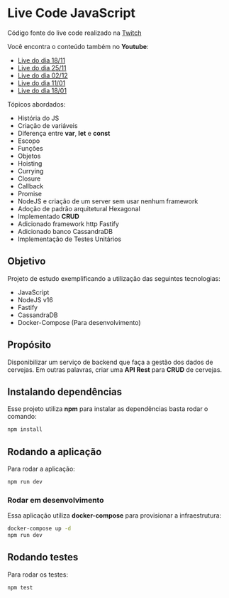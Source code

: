 # Live Code JavaScript

Código fonte do live code realizado na [Twitch](https://www.twitch.tv/rinha_de_devs)

Você encontra o conteúdo também no **Youtube**:

- [Live do dia 18/11](https://www.youtube.com/watch?v=UnMi4sbMd3A)
- [Live do dia 25/11](https://www.youtube.com/watch?v=ra6YJKHnMY8)
- [Live do dia 02/12](https://www.youtube.com/watch?v=gGMDHColjD4)
- [Live do dia 11/01](https://www.youtube.com/watch?v=63ii34yg2Pg)
- [Live do dia 18/01](https://www.youtube.com/watch?v=zBrzVk_tlrc)

Tópicos abordados:

- História do JS
- Criação de variáveis
- Diferença entre **var**, **let** e **const**
- Escopo
- Funções
- Objetos
- Hoisting
- Currying
- Closure
- Callback
- Promise
- NodeJS e criação de um server sem usar nenhum framework
- Adoção de padrão arquitetural Hexagonal
- Implementado **CRUD**
- Adicionado framework http Fastify
- Adicionado banco CassandraDB
- Implementação de Testes Unitários


## Objetivo

Projeto de estudo exemplificando a utilização das seguintes tecnologias:

- JavaScript
- NodeJS v16
- Fastify
- CassandraDB
- Docker-Compose (Para desenvolvimento)

## Propósito

Disponibilizar um serviço de backend que faça a gestão dos dados de cervejas.
Em outras palavras, criar uma **API Rest** para **CRUD** de cervejas.

## Instalando dependências

Esse projeto utiliza **npm** para instalar as dependências basta rodar o comando:

```bash
npm install
```

## Rodando a aplicação

Para rodar a aplicação:

```bash
npm run dev
```

### Rodar em desenvolvimento

Essa aplicação utiliza **docker-compose** para provisionar a infraestrutura:

```bash
docker-compose up -d
npm run dev
```

## Rodando testes

Para rodar os testes:

```bash
npm test
```